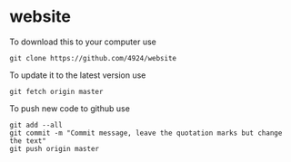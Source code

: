 # website
To download this to your computer use 

    git clone https://github.com/4924/website
To update it to the latest version use

    git fetch origin master
  
To push new code to github use

    git add --all
    git commit -m "Commit message, leave the quotation marks but change the text"
    git push origin master
